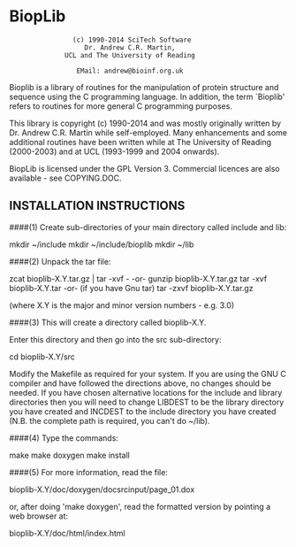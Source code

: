 
BiopLib
=======

                    (c) 1990-2014 SciTech Software
                       Dr. Andrew C.R. Martin,
                  UCL and The University of Reading

                     EMail: andrew@bioinf.org.uk



Bioplib is a library of routines for the manipulation of protein
structure and sequence using the C programming language. In addition,
the term `Bioplib' refers to routines for more general C programming
purposes.

This library is copyright (c) 1990-2014 and was mostly originally
written by Dr. Andrew C.R. Martin while self-employed. Many
enhancements and some additional routines have been written while at
The University of Reading (2000-2003) and at UCL (1993-1999 and 2004
onwards).

BiopLib is licensed under the GPL Version 3. Commercial licences are
also available - see COPYING.DOC.


INSTALLATION INSTRUCTIONS
-------------------------

####(1) Create sub-directories of your main directory called include and
lib:

   mkdir ~/include
   mkdir ~/include/bioplib
   mkdir ~/lib

####(2) Unpack the tar file:

   zcat bioplib-X.Y.tar.gz | tar -xvf -
-or-
   gunzip bioplib-X.Y.tar.gz
   tar -xvf bioplib-X.Y.tar
-or- (if you have Gnu tar)
   tar -zxvf bioplib-X.Y.tar.gz

(where X.Y is the major and minor version numbers - e.g. 3.0)

####(3) This will create a directory called bioplib-X.Y.  

Enter this directory and then go into the src sub-directory:

   cd bioplib-X.Y/src

Modify the Makefile as required for your system. If you are using the
GNU C compiler and have followed the directions above, no changes
should be needed. If you have chosen alternative locations for the
include and library directories then you will need to change LIBDEST
to be the library directory you have created and INCDEST to the
include directory you have created (N.B. the complete path is
required, you can't do ~/lib).

####(4) Type the commands:

   make 
   make doxygen
   make install

####(5) For more information, read the file:

   bioplib-X.Y/doc/doxygen/docsrcinput/page_01.dox

or, after doing 'make doxygen', read the formatted version by pointing
a web browser at:

   bioplib-X.Y/doc/html/index.html

